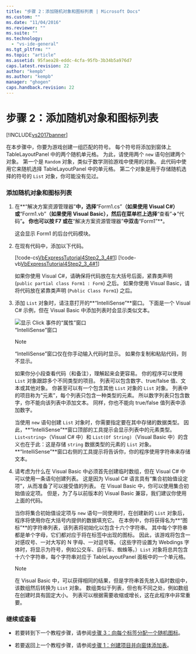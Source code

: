 ```yaml
---
title: "步骤 2：添加随机对象和图标列表 | Microsoft Docs"
ms.custom: ""
ms.date: "11/04/2016"
ms.reviewer: ""
ms.suite: ""
ms.technology: 
  - "vs-ide-general"
ms.tgt_pltfrm: ""
ms.topic: "article"
ms.assetid: 95faea28-eddc-4cfa-95fb-3b34b5a976d7
caps.latest.revision: 22
author: "kempb"
ms.author: "kempb"
manager: "ghogen"
caps.handback.revision: 22
---
```

# 步骤 2：添加随机对象和图标列表
[!INCLUDE[vs2017banner](../code-quality/includes/vs2017banner.md)]

在本步骤中，你要为游戏创建一组匹配的符号。  每个符号将添加到窗体上 TableLayoutPanel 中的两个随机单元格。  为此，请使用两个 `new` 语句创建两个对象。  第一个是 `Random` 对象，类似于数学测验游戏中使用的对象。  此代码中使用它来随机选择 TableLayoutPanel 中的单元格。  第二个对象是用于存储随机选择的符号的 `List` 对象，你可能没有见过。  
  
### 添加随机对象和图标列表  
  
1.  在**“解决方案资源管理器”**中，选择**“Form1.cs”**（如果使用 Visual C\#）或**“Form1.vb”**（如果使用 Visual Basic），然后在菜单栏上选择**“查看”**\-\>**“代码”**。  你也可以按 **F7** 或在**“解决方案资源管理器”**中双击**“Form1”**。  
  
     这会显示 Form1 的后台代码模块。  
  
2.  在现有代码中，添加以下代码。  
  
     [!code-cs[VbExpressTutorial4Step2_3_4#1](../ide/codesnippet/CSharp/step-2-add-a-random-object-and-a-list-of-icons_1.cs)]
     [!code-vb[VbExpressTutorial4Step2_3_4#1](../ide/codesnippet/VisualBasic/step-2-add-a-random-object-and-a-list-of-icons_1.vb)]  
  
     如果你使用 Visual C\#，请确保将代码放在左大括号后面，紧靠类声明 \(`public partial class Form1 : Form`\) 之后。  如果你使用 Visual Basic，请将代码放在紧靠类声明 \(`Public Class Form1`\) 之后。  
  
3.  添加 `List` 对象时，请注意打开的**“IntelliSense”**窗口。  下面是一个 Visual C\# 示例，但在 Visual Basic 中添加列表时会显示类似文本。  
  
     ![显示 Click 事件的“属性”窗口](../ide/media/express_listintellisense.png "Express\_ListIntellisense")  
“IntelliSense”窗口  
  
    > [!NOTE]
    >  “IntelliSense”窗口仅在你手动输入代码时显示。  如果你复制和粘贴代码，则不显示。  
  
     如果你分小段查看代码（和备注），理解起来会更容易。  你的程序可以使用 `List` 对象跟踪多个不同类型的项目。  列表可以包含数字、true\/false 值、文本或其他对象。  你甚至可以有一个包含其他 `List` 对象的 `List` 对象。  列表中的项目称为“元素”，每个列表只包含一种类型的元素。  所以数字列表只包含数字，你不能向该列表中添加文本。  同样，你也不能向 true\/false 值列表中添加数字。  
  
     当使用 `new` 语句创建 `List` 对象时，你需要指定要在其中存储的数据类型。  因此，**“IntelliSense”**窗口顶部的工具提示会显示列表中的元素类型。  `List<string>`（Visual C\# 中）和 `List(Of String)`（Visual Basic 中）的含义也在于此：这是存储 `string` 数据类型的元素的 `List` 对象。  **“IntelliSense”**窗口右侧的工具提示将告诉你，你的程序使用字符串来存储文本。  
  
4.  请考虑为什么在 Visual Basic 中必须首先创建临时数组，但在 Visual C\# 中可以使用一条语句创建列表。  这是因为 Visual C\# 语言具有“集合初始值设定项”，从而准备了可以接受值的列表。  在 Visual Basic 中，你可以使用集合初始值设定项。  但是，为了与以前版本的 Visual Basic 兼容，我们建议你使用上面的代码。  
  
     当你将集合初始值设定项与 `new` 语句一同使用时，在创建新的 `List` 对象后，程序将使用你在大括号内提供的数据填充它。  在本例中，你将获得名为**“图标”**的字符串列表，该列表将初始化以包含十六个字符串。  其中每个字符串都是单个字母，它们都对应于将在标签中出现的图标。  因此，该游戏将包含一对感叹号、一对大写的 N 字母、一对逗号等。（这些字符设置为 Webdings 字体时，将显示为符号，例如公交车、自行车、蜘蛛等。）`List` 对象将总共包含十六个字符串，每个字符串对应于 TableLayoutPanel 面板中的一个单元格。  
  
    > [!NOTE]
    >  在 Visual Basic 中，可以获得相同的结果，但是字符串首先放入临时数组中，该数组然后转换为 `List` 对象。  数组类似于列表，但也有不同之处，例如数组在创建时具有固定大小。  列表可以根据需要收缩或增长，这在此程序中非常重要。  
  
### 继续或查看  
  
-   若要转到下一个教程步骤，请参阅[步骤 3：向每个标签分配一个随机图标](../Topic/Step%203:%20Assign%20a%20Random%20Icon%20to%20Each%20Label.md)。  
  
-   若要返回上一个教程步骤，请参阅[步骤 1：创建项目并向窗体添加表](../ide/step-1-create-a-project-and-add-a-table-to-your-form.md)。